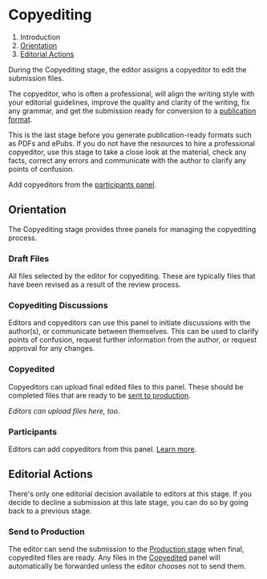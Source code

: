 # Copyediting

1. Introduction
2. [Orientation](copyediting.md#orientation)
3. [Editorial Actions](copyediting.md#editorial-actions)

During the Copyediting stage, the editor assigns a copyeditor to edit the submission files.

The copyeditor, who is often a professional, will align the writing style with your editorial guidelines, improve the quality and clarity of the writing, fix any grammar, and get the submission ready for conversion to a [publication format](production.md).

This is the last stage before you generate publication-ready formats such as PDFs and ePubs. If you do not have the resources to hire a professional copyeditor, use this stage to take a close look at the material, check any facts, correct any errors and communicate with the author to clarify any points of confusion.

Add copyeditors from the [participants panel](../editorial-workflow.md#participants).

## <a name="orientation"></a>Orientation

The Copyediting stage provides three panels for managing the copyediting process.

### <a name="draft-files"></a>Draft Files

All files selected by the editor for copyediting. These are typically files that have been revised as a result of the review process.

### <a name="copyediting-discussions"></a>Copyediting Discussions

Editors and copyeditors can use this panel to initiate discussions with the author(s), or communicate between themselves. This can be used to clarify points of confusion, request further information from the author, or request approval for any changes.

### <a name="copyedited"></a>Copyedited

Copyeditors can upload final edited files to this panel. These should be completed files that are ready to be [sent to production](copyediting.md#editorial-actions).

*Editors can upload files here, too.*

### <a name="participants"></a>Participants

Editors can add copyeditors from this panel. [Learn more](../editorial-workflow.md#participants).

## <a name="editorial-actions"></a>Editorial Actions

There's only one editorial decision available to editors at this stage. If you decide to decline a submission at this late stage, you can do so by going back to a previous stage.

### <a name="production"></a>Send to Production

The editor can send the submission to the [Production stage](production.md) when final, copyedited files are ready. Any files in the [Copyedited](copyediting.md#copyedited) panel will automatically be forwarded unless the editor chooses not to send them.

